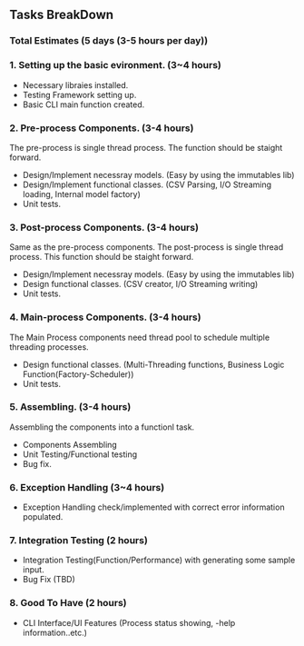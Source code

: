 ## Tasks BreakDown 
### Total Estimates (5 days (3-5 hours per day))
### 1. Setting up the basic evironment. (3~4 hours)
* Necessary libraies installed.
* Testing Framework setting up.
* Basic CLI main function created. 

### 2. Pre-process Components. (3-4 hours)
The pre-process is single thread process. The function should be staight forward.
* Design/Implement necessray models. (Easy by using the immutables lib)
* Design/Implement functional classes. (CSV Parsing, I/O Streaming loading, Internal model factory)
* Unit tests.

### 3. Post-process Components. (3-4 hours)
Same as the pre-process components. The post-process is single thread process. This function should be staight forward.
* Design/Implement necessray models. (Easy by using the immutables lib)
* Design functional classes.  (CSV creator, I/O Streaming writing)
* Unit tests.

### 4. Main-process Components. (3-4 hours)
The Main Process components need thread pool to schedule multiple threading processes.
* Design functional classes.  (Multi-Threading functions, Business Logic Function(Factory-Scheduler))
* Unit tests.

### 5. Assembling. (3-4 hours)
Assembling the components into a functionl task.
* Components Assembling
* Unit Testing/Functional testing
* Bug fix.

### 6. Exception Handling (3~4 hours)
* Exception Handling check/implemented with correct error information populated.

### 7. Integration Testing (2 hours)
* Integration Testing(Function/Performance) with generating some sample input.
* Bug Fix (TBD)

### 8. Good To Have (2 hours)
* CLI Interface/UI Features (Process status showing, -help information..etc.)
